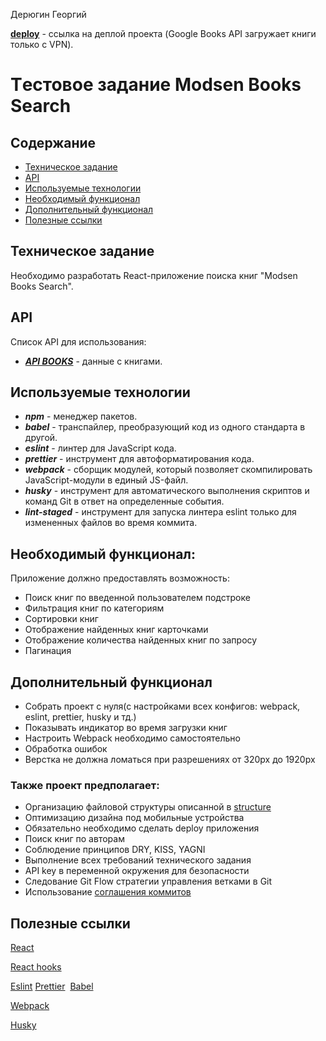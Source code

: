 Дерюгин Георгий

**[deploy](https://jackboys910.github.io/Practice-Modsen/)** - ссылка на деплой проекта (Google Books API загружает книги только с VPN).

# Tестовое задание Modsen Books Search

## Содержание

- [Техническое задание](#Техническое-задание)
- [API](#API)
- [Используемые технологии](#Используемые-технологии)
- [Необходимый функционал](#Необходимый-функционал)
- [Дополнительный функционал](#Дополнительный-функционал)
- [Полезные ссылки](#Полезные-ссылки)

## Техническое задание

Необходимо разработать React-приложение поиска книг "Modsen Books Search".

## API

Список API для использования:

- **_[API BOOKS](https://developers.google.com/books/docs/v1/using)_** - данные с книгами.

## Используемые технологии

- **_npm_** - менеджер пакетов.
- **_babel_** - транспайлер, преобразующий код из одного стандарта в другой.
- **_eslint_** - линтер для JavaScript кода.
- **_prettier_** - инструмент для автоформатирования кода.
- **_webpack_** - сборщик модулей, который позволяет скомпилировать JavaScript-модули в единый JS-файл.
- **_husky_** - инструмент для автоматического выполнения скриптов и команд Git в ответ на определенные события.
- **_lint-staged_** - инструмент для запуска линтера eslint только для измененных файлов во время коммита.

## Необходимый функционал:

Приложение должно предоставлять возможность:

- Поиск книг по введенной пользователем подстроке
- Фильтрация книг по категориям
- Сортировки книг
- Отображение найденных книг карточками
- Отображение количества найденных книг по запросу
- Пагинация

## Дополнительный функционал

- Собрать проект с нуля(с настройками всех конфигов: webpack, eslint, prettier, husky и тд.)
- Показывать индикатор во время загрузки книг
- Настроить Webpack необходимо самостоятельно
- Обработка ошибок
- Верстка не должна ломаться при разрешениях от 320px до 1920px

### Также проект предполагает:

- Организацию файловой структуры описанной в [structure](https://github.com/mkrivel/structure)
- Оптимизацию дизайна под мобильные устройства
- Обязательно необходимо сделать deploy приложения
- Поиск книг по авторам
- Соблюдение принципов DRY, KISS, YAGNI
- Выполнение всех требований технического задания
- API key в переменной окружения для безопасности
- Следование Git Flow стратегии управления ветками в Git
- Использование [соглашения коммитов](https://www.conventionalcommits.org/ru/v1.0.0-beta.2/)

## Полезные ссылки

[React](https://reactjs.org/docs/getting-started.html)

[React hooks](https://reactjs.org/docs/hooks-intro.html)

[Eslint](https://eslint.org/docs/user-guide/configuring)
​
[Prettier](https://prettier.io/docs/en/install.html)
​
[Babel](https://babeljs.io/docs/en/configuration)

[Webpack](https://webpack.js.org/guides/getting-started/)

[Husky](https://typicode.github.io/husky/#/)
